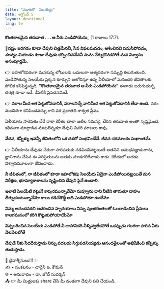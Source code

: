 ```yaml
---
title: "ఎడారిలో  సెలయేర్లు"
date: అక్టోబర్ 5
layout: devotional
lang: te
---
```


**కొంతకాలమైన తరువాత . . . ఆ నీరు ఎండిపోయెను**_ (1 రాజులు 17:7).

**📖నష్టం జరగడం కూడా దేవుని చిత్తమేననీ, సేవ విఫలమవడం, ఆశించినవి సమసిపోవడం, శూన్యం మిగలడం కూడా దేవుడు కల్పించినవేననీ మనం నేర్చుకొనకపోతే మన విశ్వాసం అసంపూర్ణమే.**

👉 ఇహలోకపరంగా మనకున్న లోటులకు బదులుగా ఆత్మపరంగా సమృద్ధి కలుగుతుంది. ఎండిపోతున్న సెలయేరు ప్రక్కన కూర్చుని ఆలోచిస్తూ ఉన్న ఏలీయాలో మనందరి జీవితాలకు పోలిక కనిపిస్తున్నది. **“కొంతకాలమైన తరువాత ఆ నీరు ఎండిపోయెను”** ఈనాడు జరుగుతున్న చరిత్ర కూడా ఇదే. రేపటికి ప్రవచనమిదే.

👉 **వరాల మీద ఆశ పెట్టుకోవడానికీ, వరాలనిచ్చే వానిమీద ఆశ పెట్టుకోవడానికి తేడా ఉంది.** వరం మంచిదిగా కనిపించవచ్చు గాని వర ప్రదాతది శాశ్వత ప్రేమ.

ఏలీయాకు సారెపతు చేరే దాకా కెరీతు చాలా జటిల సమస్య. చేరిన తరువాత అంతా స్పష్టమైంది. కఠినంగా మాట్లాడిన మాటలెన్నడూ దేవుని చివరి మాటలు కావు. 

**వేదన, కన్నీళ్ళు ఇవన్నీ జీవితంలోని ఒక దశలో సంభవించేవే. జీవన చరమాంకం సుఖాంతమే.**

👉 ఏలీయాను దేవుడు నేరుగా సారెపతుకు నడిపించినట్టయితే అతనిని అనుభవజ్ఞుడుగాను, జ్ఞానిగాను చేసిన ఈ పరిస్థితులను అతడు చూడగలిగేవాడు కాడు. కెరీతులో అతడు విశ్వాసమూలంగా జీవించాడు. 

**నీ జీవితంలో, నా జీవితంలో కూడా ఇహలోకపు సెలయేరు ఏదైనా ఎండిపోయినట్టయితే మన నిరీక్షణ, భూమ్యాకాశాలను సృష్టించిన దేవుని పైనే ఉండాలి.**

**ఇలాటి సెలయేటి గట్టునే కాపురమున్నావేమో నువ్వూను దాని నీటిని తాగుతూ దాహం తీర్చుకుంటున్నావేమో కాలం గడిచేకొద్దీ అది ఎండిపోతూ ఉందేమో**

**నిన్ను ఆనందపరచి ఆదరించిన హృదయాలు నిన్ను పులకరింతలతో ఓలలాడించిన ప్రేమలు కాలగమనంలో కరిగి కొట్టుకుపోయాయేమో**

**నిన్నలరించిన సెలయేరు ఎండిపోతే నీ దాహానికది నీళ్ళివ్వలేకపోతే ఒకప్పుడు గలగలా పారిన ఏరు వెలవెలబోతే**

**దేవుడే నీకు సేదదీరుస్తాడు నిన్ను వదలడు సిగ్గుపడనియ్యడు ఆనందతైలంతో అభిషేకించి కన్నీళ్ళు తుడుస్తాడు.**

<div class="blessing">🙏 <span class="bless-text">దైవాశ్శీసులు!!!</span> ✨</div>

<div class="credit">✍️ <span class="credit-text">▪ సంకలనం - చార్లెస్ ఇ. కౌమన్</span></div>
<div class="credit">🌐 <span class="credit-text">▪ అనువాదం - డా. జోబ్ సుదర్శన్</span></div>


<div class="share">📤 👉 <span class="share-text">మీ మిత్రులకు share చేసి మీ వంతుగా దేవుని పని చేయండి.</span></div>
